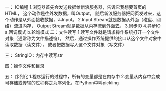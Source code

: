 一： IO编程
	1.浏览器首先会发送数据给新浪服务器，告诉它我想要首页的HTML，
		这个动作是往外发数据，叫Output，
		随后新浪服务器把网页发过来，这个动作是从外面接收数据，叫Input。
	2.Input Stream就是数据从外面（磁盘、网络）流进内存，
	  Output Stream就是数据从内存流到外面去。
	3.同步IO
	4.异步IO
		a.回调模式
		b.轮询模式
二：文件读写
	1.读写文件就是请求操作系统打开一个文件对象（通常称为文件描述符），
		然后，通过操作系统提供的接口从这个文件对象中读取数据（读文件），
		或者把数据写入这个文件对象（写文件）


三： StringIO : 内存中读写str

四：操作文件和目录
	
五： 序列化
	1.程序运行的过程中，所有的变量都是在内存中
	2.变量从内存中变成可存储或传输的过程称之为序列化，在Python中叫pickling